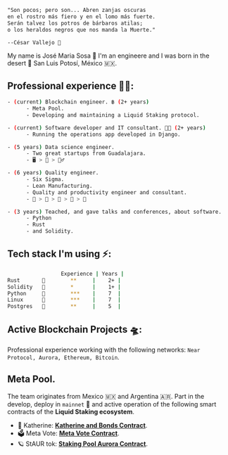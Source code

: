 ```txt
"Son pocos; pero son... Abren zanjas oscuras
en el rostro más fiero y en el lomo más fuerte.
Serán talvez los potros de bárbaros atilas;
o los heraldos negros que nos manda la Muerte."

--César Vallejo 👺
```

My name is José Maria Sosa 🦡 I'm an engineere and I was born in the desert 🌵 San Luis Potosí, México 🇲🇽.

## **Professional experience 🧑‍🚀:**

```sh
- (current) Blockchain engineer. ฿ (2+ years)
      - Meta Pool.
      - Developing and maintaining a Liquid Staking protocol. 

- (current) Software developer and IT consultant. 👨‍💻 (2+ years)
      - Running the operations app developed in Django.

- (5 years) Data science engineer.
      - Two great startups from Guadalajara.
      - 🖥 > 🧰 > 👷‍♂️

- (6 years) Quality engineer.
      - Six Sigma.
      - Lean Manufacturing.
      - Quality and productivity engineer and consultant.
      - 🍫 > 🍓 > 🚎 > 🧮 > 🚚 

- (3 years) Teached, and gave talks and conferences, about software.
      - Python
      - Rust
      - and Solidity.
```

## **Tech stack** I'm using ⚡️:

```sh
                 Experience | Years |
Rust       🦀        **     |    2+ |
Solidity   🦄        *      |    1+ |
Python     🐍        ***    |    7  |
Linux      🐧        ***    |    7  |
Postgres   🐘        **     |    5  |
```

## **Active Blockchain Projects** 🛸:

Professional experience working with the following networks: `Near Protocol, Aurora, Ethereum, Bitcoin`.

## **Meta Pool**.

The team originates from Mexico 🇲🇽 and Argentina 🇦🇷. Part in the develop, deploy in `mainnet` 🐲 and active operation of the following smart contracts of the **Liquid Staking ecosystem**.

- 🔹 Katherine: [**Katherine and Bonds Contract**](https://github.com/Narwallets/katherine-fundraising).
- 🗳 Meta Vote: [**Meta Vote Contract**](https://github.com/Meta-Pool/meta-vote-contracts).
- 🪐 StAUR tok: [**Staking Pool Aurora Contract**](https://github.com/Meta-Pool/staking-pool-aurora).

